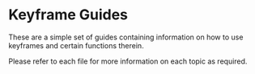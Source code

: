 # Keyframe Guides

These are a simple set of guides containing information on how to use keyframes and certain functions therein.

Please refer to each file for more information on each topic as required.